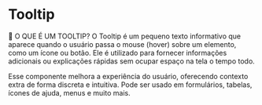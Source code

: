 # Tooltip
📌 O QUE É UM TOOLTIP?
O Tooltip é um pequeno texto informativo que aparece quando o usuário passa o mouse (hover) sobre um elemento, como um ícone ou botão.
Ele é utilizado para fornecer informações adicionais ou explicações rápidas sem ocupar espaço na tela o tempo todo.

Esse componente melhora a experiência do usuário, oferecendo contexto extra de forma discreta e intuitiva. Pode ser usado em formulários, tabelas, ícones de ajuda, menus e muito mais.
